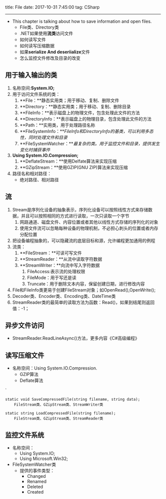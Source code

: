 title: File
date: 2017-10-31 7:45:00
tag: CSharp

---

* This chapter is talking about how to save information and open files.
	* File类、Directory类
	* .NET如果使用**流类**访问文件
	* 如何读写文件
	* 如何读写压缩数据
	* 如果**serialize And deseriialize**文件
	* 怎么监控文件修改及目录的改变

<!--more-->

## 用于输入输出的类 ##

1. 名称空间:**System.IO;**
2. 用于访问文件系统的类：
	1. **File：**静态实用类；用于移动、复制、删除文件
	2. **Directory：**静态实用类；用于移动、复制、删除目录
	3. **FileInfo：**表示磁盘上的物理文件，包含处理此文件的方法
	4. **DirectoryInfo：**表示磁盘上的物理目录，包含处理此文件的方法
	5. **Path：**实用类，用于处理路径名称
	6. **FileSystemInfo：***FileInfo和DirectoryInfo的基类，可以利用多态性，同时处理文件和目录*
	7. **FileSystemWatcher：***最复杂的类。用于监控文件和目录，提供发生变化时捕获事件*
3. **Using System.IO.Compression;**
	1. **DeflateStream：**使用Delfate算法来实现压缩
	2. **GZipStream：**使用GZIP(GNU ZIP)算法来实现压缩
4. 路径名和相对路径：
	* 绝对路径、相对路径

## 流 ##

1. Stream是序列化设备的抽象表示，序列化设备可以按照线性方式来存储数据，并且可以按照相同的方式进行读取，一次只读取一个字节
	1. 网路通道、磁盘文件、内容位置或者其他以线性方式存储的序列化的对象
	2. 使用文件流可以忽略每种设备的物理机制，不必担心刺头的位置或者内存分配位置
2. 把设备编程抽象的，可以隐藏流的底层目标和源，允许编程更加通用的例程
3. 流类：
	1. **FileStream：**可读可写文件
	2. **StreamReader：**从流中读取字符数据
	3. **StreamWriter：**向流中写入字符数据
		1. FileAccess:表示流的处理权限
		2. FileMode：用于写还是读
		3. Truncate：用于删除文本内容，保留创建日期，进行修改内容
4. File和FileInfo类更易于创建FileStream对象；如OpenRead(),OpenWrite();
5. Decoder类、Encoder类、Encoding类、DateTime类
6. StreamReader类的最简单的读取方法为函数：Read()，如果到结尾则返回值：-1；

## 异步文件访问 ##

* StreamReader.ReadLineAsync()方法，更多内容《C#高级编程》

## 读写压缩文件 ##

* 名称空间：Using System.IO.Compression.
	* GZIP算法
	* Deflate算法

`

	static void SaveCompressedFile(string filename, string data);
		FileStream类、GZipStream类、StreamWriter类	

	static string LoadCompressedFile(string filename);
		FileStream类、GZipStream类、StreamReader类

## 监控文件系统 ##

* 名称空间：
	* Using System.IO;
	* Using Microsoft.Win32;
* FileSystemWatcher类
	* 提供的事件类型：
		* Changed
		* Renamed
		* Deleted
		* Created